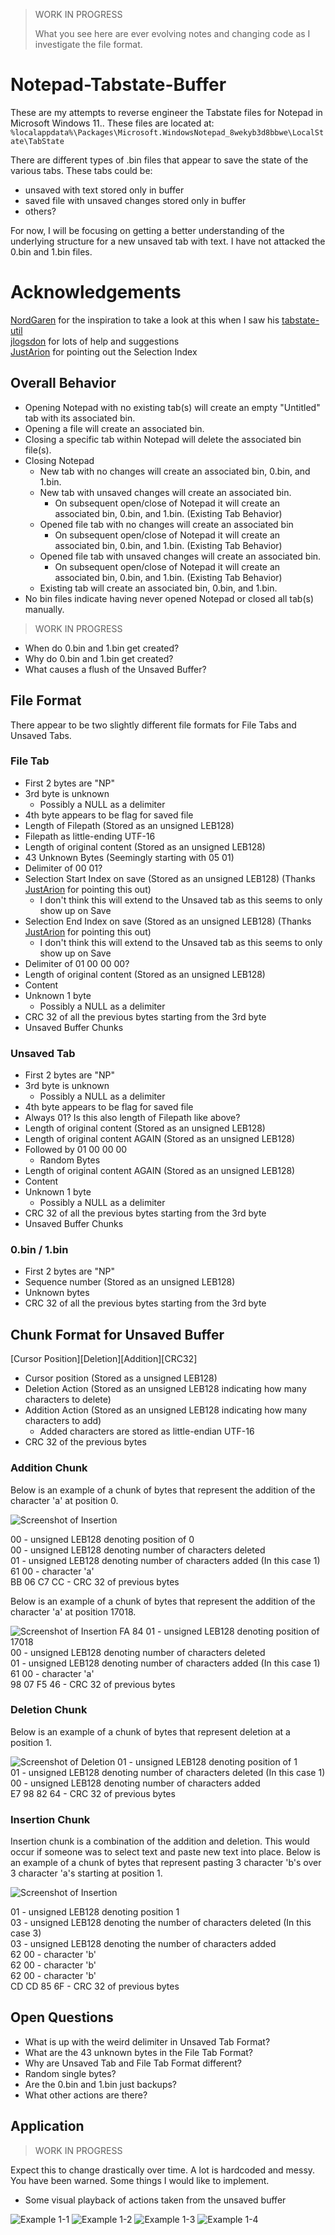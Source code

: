 > WORK IN PROGRESS
>
> What you see here are ever evolving notes and changing code as I investigate the file format.

# Notepad-Tabstate-Buffer

These are my attempts to reverse engineer the Tabstate files for Notepad in Microsoft Windows 11.. These files are located at: `%localappdata%\Packages\Microsoft.WindowsNotepad_8wekyb3d8bbwe\LocalState\TabState`

There are different types of .bin files that appear to save the state of the various tabs. These tabs could be:
- unsaved with text stored only in buffer
- saved file with unsaved changes stored only in buffer
- others?

For now, I will be focusing on getting a better understanding of the underlying structure for a new unsaved tab with text. I have not attacked the 0.bin and 1.bin files.

# Acknowledgements

[NordGaren](https://github.com/Nordgaren) for the inspiration to take a look at this when I saw his [tabstate-util](https://github.com/Nordgaren/tabstate-util)   
[jlogsdon](https://github.com/jlogsdon) for lots of help and suggestions   
[JustArion](https://github.com/JustArion) for pointing out the Selection Index 


## Overall Behavior

- Opening Notepad with no existing tab(s) will create an empty "Untitled" tab with its associated bin.
- Opening a file will create an associated bin.
- Closing a specific tab within Notepad will delete the associated bin file(s).  
- Closing Notepad
  - New tab with no changes will create an associated bin, 0.bin, and 1.bin.
  - New tab with unsaved changes will create an associated bin.
    - On subsequent open/close of Notepad it will create an associated bin, 0.bin, and 1.bin. (Existing Tab Behavior) 
  - Opened file tab with no changes will create an associated bin
    - On subsequent open/close of Notepad it will create an associated bin, 0.bin, and 1.bin. (Existing Tab Behavior)  
  - Opened file tab with unsaved changes will create an associated bin.
    - On subsequent open/close of Notepad it will create an associated bin, 0.bin, and 1.bin. (Existing Tab Behavior)
  - Existing tab will create an associated bin, 0.bin, and 1.bin.
- No bin files indicate having never opened Notepad or closed all tab(s) manually.

> WORK IN PROGRESS

 - When do 0.bin and 1.bin get created?
 - Why do 0.bin and 1.bin get created?
 - What causes a flush of the Unsaved Buffer?

## File Format

There appear to be two slightly different file formats for File Tabs and Unsaved Tabs.

### File Tab

 - First 2 bytes are "NP"
 - 3rd byte is unknown
   - Possibly a NULL as a delimiter
 - 4th byte appears to be flag for saved file
 - Length of Filepath (Stored as an unsigned LEB128)
 - Filepath as little-ending UTF-16
 - Length of original content (Stored as an unsigned LEB128)
 - 43 Unknown Bytes (Seemingly starting with 05 01)
 - Delimiter of 00 01?
 - Selection Start Index on save (Stored as an unsigned LEB128) (Thanks [JustArion](https://github.com/JustArion) for pointing this out)
   - I don't think this will extend to the Unsaved tab as this seems to only show up on Save 
 - Selection End Index on save (Stored as an unsigned LEB128) (Thanks [JustArion](https://github.com/JustArion) for pointing this out)
   - I don't think this will extend to the Unsaved tab as this seems to only show up on Save     
 - Delimiter of 01 00 00 00?
 - Length of original content (Stored as an unsigned LEB128)
 - Content
 - Unknown 1 byte
   - Possibly a NULL as a delimiter
 - CRC 32 of all the previous bytes starting from the 3rd byte 
 - Unsaved Buffer Chunks

### Unsaved Tab

 - First 2 bytes are "NP"
 - 3rd byte is unknown
   - Possibly a NULL as a delimiter
 - 4th byte appears to be flag for saved file
 - Always 01? Is this also length of Filepath like above?
 - Length of original content (Stored as an unsigned LEB128)
 - Length of original content AGAIN (Stored as an unsigned LEB128)
 - Followed by 01 00 00 00
   - Random Bytes
 - Length of original content AGAIN (Stored as an unsigned LEB128)
 - Content
 - Unknown 1 byte
   - Possibly a NULL as a delimiter
 - CRC 32 of all the previous bytes starting from the 3rd byte 
 - Unsaved Buffer Chunks

### 0.bin / 1.bin

- First 2 bytes are "NP"
- Sequence number (Stored as an unsigned LEB128) 
- Unknown bytes
- CRC 32 of all the previous bytes starting from the 3rd byte

## Chunk Format for Unsaved Buffer

[Cursor Position][Deletion][Addition][CRC32]
- Cursor position (Stored as a unsigned LEB128)
- Deletion Action (Stored as an unsigned LEB128 indicating how many characters to delete)
- Addition Action (Stored as an unsigned LEB128 indicating how many characters to add)
  - Added characters are stored as little-endian UTF-16
- CRC 32 of the previous bytes
  
### Addition Chunk

Below is an example of a chunk of bytes that represent the addition of the character 'a' at position 0.

![Screenshot of Insertion](https://github.com/ogmini/Notepad-Tabstate-Buffer/blob/main/Insert-Chunk.png)

00 - unsigned LEB128 denoting position of 0  
00 - unsigned LEB128 denoting number of characters deleted  
01 - unsigned LEB128 denoting number of characters added (In this case 1)     
61 00 - character 'a'  
BB 06 C7 CC - CRC 32 of previous bytes  

Below is an example of a chunk of bytes that represent the addition of the character 'a' at position 17018.

![Screenshot of Insertion](https://github.com/ogmini/Notepad-Tabstate-Buffer/blob/main/Insert-Chunk-2.png)
FA 84 01 - unsigned LEB128 denoting position of 17018  
00 - unsigned LEB128 denoting number of characters deleted   
01 - unsigned LEB128 denoting number of characters added (In this case 1)         
61 00 - character 'a'  
98 07 F5 46 - CRC 32 of previous bytes     

### Deletion Chunk 

Below is an example of a chunk of bytes that represent deletion at a position 1.

![Screenshot of Deletion](https://github.com/ogmini/Notepad-Tabstate-Buffer/blob/main/Delete-Chunk.png)
01 - unsigned LEB128 denoting position of 1  
01 - unsigned LEB128 denoting number of characters deleted (In this case 1)      
00 - unsigned LEB128 denoting number of characters added   
E7 98 82 64 - CRC 32 of previous bytes 

### Insertion Chunk

Insertion chunk is a combination of the addition and deletion. This would occur if someone was to select text and paste new text into place. Below is an example of a chunk of bytes that represent pasting 3 character 'b's over 3 character 'a's starting at position 1.

![Screenshot of Insertion](https://github.com/ogmini/Notepad-Tabstate-Buffer/blob/main/screenshots/Insertion%20Chunk.png)

01 - unsigned LEB128 denoting position 1  
03 - unsigned LEB128 denoting the number of characters deleted (In this case 3)  
03 - unsigned LEB128 denoting the number of characters added  
62 00 - character 'b'  
62 00 - character 'b'  
62 00 - character 'b'  
CD CD 85 6F - CRC 32 of previous bytes 

## Open Questions

 - What is up with the weird delimiter in Unsaved Tab Format?
 - What are the 43 unknown bytes in the File Tab Format?
 - Why are Unsaved Tab and File Tab Format different?
 - Random single bytes?
 - Are the 0.bin and 1.bin just backups?
 - What other actions are there?

## Application

> WORK IN PROGRESS

Expect this to change drastically over time. A lot is hardcoded and messy. You have been warned. Some things I would like to implement.

 - Some visual playback of actions taken from the unsaved buffer

![Example 1-1](https://github.com/ogmini/Notepad-Tabstate-Buffer/blob/main/screenshots/Example%201-1.png)
![Example 1-2](https://github.com/ogmini/Notepad-Tabstate-Buffer/blob/main/screenshots/Example%201-2.png)
![Example 1-3](https://github.com/ogmini/Notepad-Tabstate-Buffer/blob/main/screenshots/Example%201-3.png)
![Example 1-4](https://github.com/ogmini/Notepad-Tabstate-Buffer/blob/main/screenshots/Example%201-4.png)
